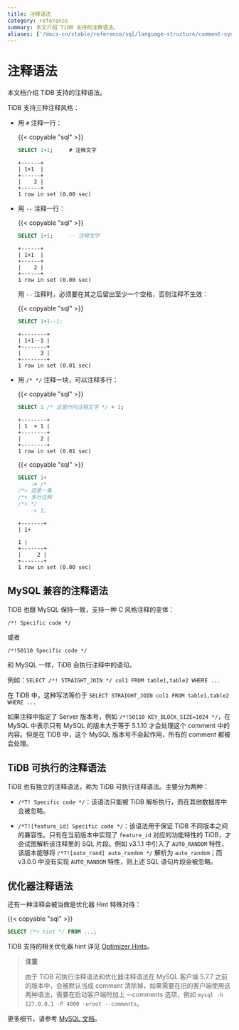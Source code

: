 ```yaml
---
title: 注释语法
category: reference
summary: 本文介绍 TiDB 支持的注释语法。
aliases: ['/docs-cn/stable/reference/sql/language-structure/comment-syntax/']
---
```


# 注释语法

本文档介绍 TiDB 支持的注释语法。

TiDB 支持三种注释风格：

* 用 `#` 注释一行：

    {{< copyable "sql" >}}

    ```sql
    SELECT 1+1;     # 注释文字
    ```

    ```
    +------+
    | 1+1  |
    +------+
    |    2 |
    +------+
    1 row in set (0.00 sec)
    ```

* 用 `--` 注释一行：

    {{< copyable "sql" >}}

    ```sql
    SELECT 1+1;     -- 注释文字
    ```

    ```
    +------+
    | 1+1  |
    +------+
    |    2 |
    +------+
    1 row in set (0.00 sec)
    ```

    用 `--` 注释时，必须要在其之后留出至少一个空格，否则注释不生效：

    {{< copyable "sql" >}}

    ```sql
    SELECT 1+1--1;
    ```

    ```
    +--------+
    | 1+1--1 |
    +--------+
    |      3 |
    +--------+
    1 row in set (0.01 sec)
    ```

* 用 `/* */` 注释一块，可以注释多行：

    {{< copyable "sql" >}}

    ```sql
    SELECT 1 /* 这是行内注释文字 */ + 1;
    ```

    ```
    +--------+
    | 1  + 1 |
    +--------+
    |      2 |
    +--------+
    1 row in set (0.01 sec)
    ```

    {{< copyable "sql" >}}

    ```sql
    SELECT 1+
        -> /*
    /*> 这是一条
    /*> 多行注释
    /*> */
        -> 1;
    ```

    ```
    +-------+
    | 1+

    1 |
    +-------+
    |     2 |
    +-------+
    1 row in set (0.00 sec)
    ```

## MySQL 兼容的注释语法

TiDB 也跟 MySQL 保持一致，支持一种 C 风格注释的变体：

```
/*! Specific code */
```

或者

```
/*!50110 Specific code */
```

和 MySQL 一样，TiDB 会执行注释中的语句。

例如：`SELECT /*! STRAIGHT_JOIN */ col1 FROM table1,table2 WHERE ...`

在 TiDB 中，这种写法等价于 `SELECT STRAIGHT_JOIN col1 FROM table1,table2 WHERE ...`

如果注释中指定了 Server 版本号，例如 `/*!50110 KEY_BLOCK_SIZE=1024 */`，在 MySQL 中表示只有 MySQL 的版本大于等于 5.1.10 才会处理这个 comment 中的内容。但是在 TiDB 中，这个 MySQL 版本号不会起作用，所有的 comment 都被会处理。

## TiDB 可执行的注释语法

TiDB 也有独立的注释语法，称为 TiDB 可执行注释语法。主要分为两种：

* `/*T! Specific code */`：该语法只能被 TiDB 解析执行，而在其他数据库中会被忽略。

* `/*T![feature_id] Specific code */`：该语法用于保证 TiDB 不同版本之间的兼容性。只有在当前版本中实现了 `feature_id` 对应的功能特性的 TiDB，才会试图解析该注释里的 SQL 片段。例如 v3.1.1 中引入了 `AUTO_RANDOM` 特性，该版本能够将 `/*T![auto_rand] auto_random */` 解析为 `auto_random`；而 v3.0.0 中没有实现 `AUTO_RANDOM` 特性，则上述 SQL 语句片段会被忽略。

## 优化器注释语法

还有一种注释会被当做是优化器 Hint 特殊对待：

{{< copyable "sql" >}}

```sql
SELECT /*+ hint */ FROM ...;
```

TiDB 支持的相关优化器 hint 详见 [Optimizer Hints](/optimizer-hints.md)。

> **注意**
>
> 由于 TiDB 可执行注释语法和优化器注释语法在 MySQL 客户端 5.7.7 之前的版本中，会被默认当成 comment 清除掉，如果需要在旧的客户端使用这两种语法，需要在启动客户端时加上 --comments 选项，例如 `mysql -h 127.0.0.1 -P 4000 -uroot --comments`。

更多细节，请参考 [MySQL 文档](https://dev.mysql.com/doc/refman/5.7/en/comments.html)。
